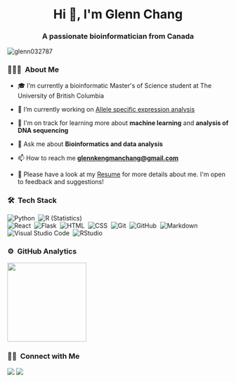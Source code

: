 <h1 align="center">Hi 👋, I'm Glenn Chang</h1>
<h3 align="center">A passionate bioinformatician from Canada</h3>

<p align="left"> <img src="https://komarev.com/ghpvc/?username=glenn032787&label=Profile%20views&color=0e75b6&style=flat" alt="glenn032787" /> </p>

### 👨🏻‍💻 &nbsp;About Me

- 🎓 I’m currently a bioinformatic Master's of Science student at The University of British Columbia 

- 🧬 I’m currently working on [Allele specific expression analysis](https://github.com/bcgsc/IMPALA/)

- 🌱  I'm on track for learning more about **machine learning** and **analysis of DNA sequencing**

- 💬 Ask me about **Bioinformatics and data analysis**

- 📫 How to reach me **glennkengmanchang@gmail.com**

- 📄  Please have a look at my [Resume](https://docs.google.com/document/d/1rvWxyR7YEwRrxTfLWNDuNs2SwxqlY3z7bwrs3h4E0rs/edit?usp=sharing) for more details about me. I'm open to feedback and suggestions!


### 🛠 &nbsp;Tech Stack

![Python](https://img.shields.io/badge/-Python-05122A?style=flat&logo=python)&nbsp;
![R (Statistics)](https://img.shields.io/badge/-R-05122A?style=flat&logo=R&logoColor=276DC3)\
![React](https://img.shields.io/badge/-React-05122A?style=flat&logo=react)&nbsp;
![Flask](https://img.shields.io/badge/-Flask-05122A?style=flat&logo=flask)&nbsp;
![HTML](https://img.shields.io/badge/-HTML-05122A?style=flat&logo=HTML5)&nbsp;
![CSS](https://img.shields.io/badge/-CSS-05122A?style=flat&logo=CSS3&logoColor=1572B6)&nbsp;
![Git](https://img.shields.io/badge/-Git-05122A?style=flat&logo=git)&nbsp;
![GitHub](https://img.shields.io/badge/-GitHub-05122A?style=flat&logo=github)&nbsp;
![Markdown](https://img.shields.io/badge/-Markdown-05122A?style=flat&logo=markdown)\
![Visual Studio Code](https://img.shields.io/badge/-Visual%20Studio%20Code-05122A?style=flat&logo=visual-studio-code&logoColor=007ACC)&nbsp;
![RStudio](https://img.shields.io/badge/-RStudio-05122A?style=flat&logo=rstudio)&nbsp;

### ⚙️ &nbsp;GitHub Analytics
<a href="https://github.com/glenn032787">
  <img height="180em" src="https://github-readme-stats-eight-theta.vercel.app/api/top-langs/?username=glenn032787&layout=compact&langs_count=8&theme=algolia"/>
</a>

### 🤝🏻 &nbsp;Connect with Me
<a href="[https://linkedin.com/in/AVS1508](https://www.linkedin.com/in/glenn-chang-a26ab3197/)"><img src="https://img.shields.io/badge/LinkedIn-0077B5?style=for-the-badge&logo=linkedin&logoColor=white"/></a>
<a href="mailto:glennkengmanchang@gmail.com"><img src="https://img.shields.io/badge/Gmail-D14836?style=for-the-badge&logo=gmail&logoColor=white"/></a>
